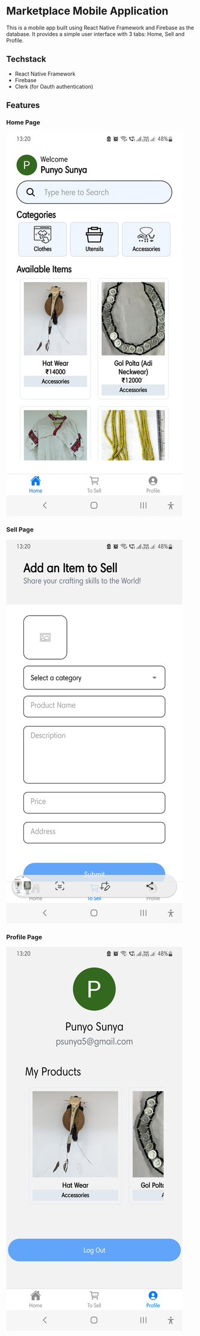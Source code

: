 # Marketplace Mobile Application

This is a mobile app built using React Native Framework and Firebase as the database. It provides a simple user interface with 3 tabs: Home, Sell and Profile.

## Techstack
- React Native Framework
- Firebase
- Clerk (for Oauth authentication)

## Features
### Home Page
![](https://github.com/1ochaku/Sunland-Finds/blob/main/Home%20Page.jpg)

### Sell Page
![](https://github.com/1ochaku/Sunland-Finds/blob/main/Sell%20Page.jpg)

### Profile Page
![](https://github.com/1ochaku/Sunland-Finds/blob/main/Profile%20Page.jpg)

